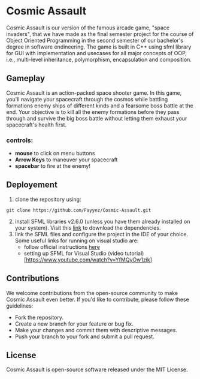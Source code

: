 # Cosmic Assault
Cosmic Assault is our version of the famous arcade game, "space invaders", that we have made as the final semester project for the course of Object Oriented Programming in the second semester of our bachelor's degree in software endineering. The game is built in C++ using sfml library for GUI with implementation and usecases for all major concepts of OOP, i.e., multi-level inheritance, polymorphism, encapsulation and composition.

## Gameplay
Cosmic Assault is an action-packed space shooter game. In this game, you'll navigate your spacecraft through the cosmos while battling formations enemy ships of different kinds and a fearsome boss battle at the end. Your objective is to kill all the enemy formations before they pass through and survive the big boss battle without letting them exhaust your spacecraft's health first.

### controls:
+ **mouse** to click on menu buttons
+ **Arrow Keys** to maneuver your spacecraft
+ **spacebar** to fire at the enemy!

## Deployement
1. clone the repository using:
```shell
git clone https://github.com/Fayyez/Cosmic-Assault.git
```
2. install SFML libraries v2.6.0 (unless you have them already installed on your system). Visit this [link](https://www.sfml-dev.org/download.php) to download the dependencies.
3. link the SFML files and configure the project in the IDE of your choice. Some useful links for running on visual studio are:
   + follow official instructions [here](https://www.sfml-dev.org/tutorials/2.6/start-vc.php)
   + setting up SFML for Visual Studio (video tutorial)[https://www.youtube.com/watch?v=YfMQyOw1zik]
     
## Contributions
We welcome contributions from the open-source community to make Cosmic Assault even better. If you'd like to contribute, please follow these guidelines:

+ Fork the repository.
+ Create a new branch for your feature or bug fix.
+ Make your changes and commit them with descriptive messages.
+ Push your branch to your fork and submit a pull request.

## License
Cosmic Assault is open-source software released under the MIT License. 
